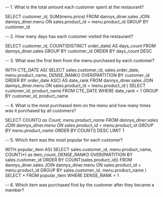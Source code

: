 -- 1. What is the total amount each customer spent at the restaurant?


SELECT 
		customer_id,
		SUM(menu.price)
FROM dannys_diner.sales
JOIN dannys_diner.menu
ON sales.product_id = menu.product_id
GROUP BY customer_id

-- 2. How many days has each customer visited the restaurant?

SELECT 
	customer_id, 
    COUNT(DISTINCT order_date) AS days_count
FROM dannys_diner.sales
GROUP BY customer_id
ORDER BY days_count DESC

-- 3. What was the first item from the menu purchased by each customer?

WITH CTE_DATE AS(
 SELECT
  sales.customer_id,
  sales.order_date,
  menu.product_name,
  DENSE_RANK() OVER(PARTITION BY customer_id ORDER BY order_date ASC) AS date_rank
  FROM dannys_diner.sales
  JOIN dannys_diner.menu
  ON sales.product_id = menu.product_id
 )
SELECT customer_id, product_name FROM CTE_DATE
WHERE date_rank = 1
GROUP BY customer_id, product_name

-- 4. What is the most purchased item on the menu and how many times was it purchased by all customers?

SELECT COUNT(*) as Count, menu.product_name FROM dannys_diner.sales
JOIN dannys_diner.menu
ON sales.product_id = menu.product_id
GROUP BY menu.product_name
ORDER BY COUNT(*) DESC
LIMIT 1

-- 5. Which item was the most popular for each customer?

WITH popular_item AS(
  SELECT
  sales.customer_id,
  menu.product_name,
  COUNT(*) as item_count,
  DENSE_RANK() OVER(PARTITION BY sales.customer_id
  ORDER BY COUNT(sales.product_id))
  FROM dannys_diner.sales
  JOIN dannys_diner.menu
  ON sales.product_id = menu.product_id
  GROUP BY sales.customer_id, menu.product_name
)
SELECT * FROM popular_item
WHERE DENSE_RANK = 1

-- 6. Which item was purchased first by the customer after they became a member?

